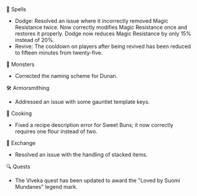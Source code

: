 📜 Spells

- Dodge: Resolved an issue where it incorrectly removed Magic Resistance twice. Now correctly modifies Magic Resistance once and restores it properly. Dodge now reduces Magic Resistance by only 15% instead of 20%.
- Revive: The cooldown on players after being revived has been reduced to fifteen minutes from twenty-five.

👾 Monsters

- Corrected the naming scheme for Dunan.

🛠️ Armorsmithing

- Addressed an issue with some gauntlet template keys.

🍳 Cooking

- Fixed a recipe description error for Sweet Buns; it now correctly requires one flour instead of two.

💱 Exchange

- Resolved an issue with the handling of stacked items.

🔍 Quests

- The Viveka quest has been updated to award the "Loved by Suomi Mundanes" legend mark.
